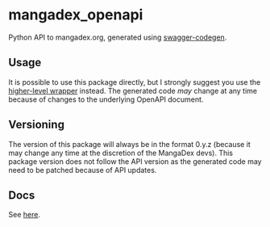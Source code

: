 # mangadex_openapi

Python API to mangadex.org, generated using [swagger-codegen](https://github.com/swagger-api/swagger-codegen).

## Usage

It is possible to use this package directly, but I strongly suggest you use the [higher-level wrapper](https://github.com/ongyx/mangadex) instead. The generated code *may* change at any time because of changes to the underlying OpenAPI document.

## Versioning

The version of this package will always be in the format 0.y.z (because it may change any time at the discretion of the MangaDex devs).
This package version does not follow the API version as the generated code may need to be patched because of API updates.

## Docs

See [here](api_docs/README.md).
